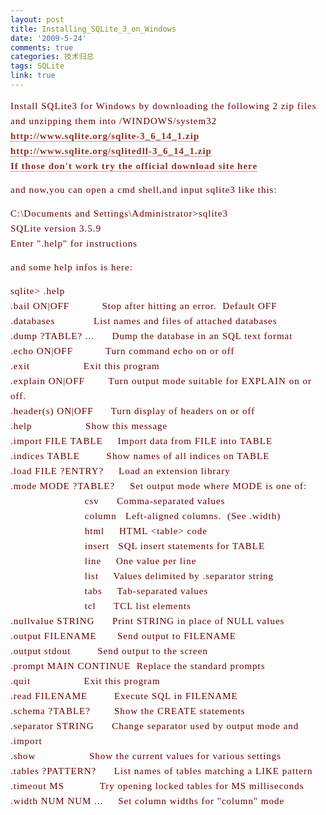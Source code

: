 ```yaml
---
layout: post
title: Installing_SQLite_3_on_Windows
date: '2009-5-24'
comments: true
categories: 技术归总
tags: SQLite
link: true
---
```

<p><span style="border-collapse: separate; color: rgb(0, 0, 0); font-family: Simsun; font-size: 16px; font-style: normal; font-variant: normal; font-weight: normal; letter-spacing: normal; line-height: normal; orphans: 2; text-indent: 0px; text-transform: none; white-space: normal; widows: 2; word-spacing: 0px;" class="Apple-style-span"><span style="color: rgb(102, 0, 0); font-family: Georgia; font-size: 15px; letter-spacing: 1px; line-height: 24px;" class="Apple-style-span">Install SQLite3 for Windows by downloading the following 2 zip files and unzipping them into /WINDOWS/system32<br />
<a style="border-bottom: 1px dotted rgb(170, 34, 68); text-decoration: none; font-weight: bold; color: rgb(136, 51, 34);" href="http://www.sqlite.org/sqlite-3_2_7.zip">http://www.sqlite.org/sqlite-3_6_14_1.zip</a><br />
<a style="border-bottom: 1px dotted rgb(170, 34, 68); text-decoration: none; font-weight: bold; color: rgb(136, 51, 34);" href="http://www.sqlite.org/sqlitedll-3_2_7.zip">http://www.sqlite.org/sqlitedll-3_6_14_1.zip</a><br />
<a style="border-bottom: 1px dotted rgb(170, 34, 68); text-decoration: none; font-weight: bold; color: rgb(136, 51, 34);" href="http://www.sqlite.org/download.html">If those don't work try the official download site here</a></span></span></p>
<p><span style="border-collapse: separate; color: rgb(0, 0, 0); font-family: Simsun; font-size: 16px; font-style: normal; font-variant: normal; font-weight: normal; letter-spacing: normal; line-height: normal; orphans: 2; text-indent: 0px; text-transform: none; white-space: normal; widows: 2; word-spacing: 0px;" class="Apple-style-span"><span style="color: rgb(102, 0, 0); font-family: Georgia; font-size: 15px; letter-spacing: 1px; line-height: 24px;" class="Apple-style-span">and now,you can open a cmd shell,and input </span></span><span style="border-collapse: separate; color: rgb(0, 0, 0); font-family: Simsun; font-size: 16px; font-style: normal; font-variant: normal; font-weight: normal; letter-spacing: normal; line-height: normal; orphans: 2; text-indent: 0px; text-transform: none; white-space: normal; widows: 2; word-spacing: 0px;" class="Apple-style-span"><span style="color: rgb(102, 0, 0); font-family: Georgia; font-size: 15px; letter-spacing: 1px; line-height: 24px;" class="Apple-style-span">sqlite3 like this:<br />
</span></span></p>
<p><span style="border-collapse: separate; color: rgb(0, 0, 0); font-family: Simsun; font-size: 16px; font-style: normal; font-variant: normal; font-weight: normal; letter-spacing: normal; line-height: normal; orphans: 2; text-indent: 0px; text-transform: none; white-space: normal; widows: 2; word-spacing: 0px;" class="Apple-style-span"><span style="color: rgb(102, 0, 0); font-family: Georgia; font-size: 15px; letter-spacing: 1px; line-height: 24px;" class="Apple-style-span">C:\Documents and Settings\Administrator&gt;sqlite3<br />
SQLite version 3.5.9<br />
Enter &quot;.help&quot; for instructions</span></span></p>
<p><span style="border-collapse: separate; color: rgb(0, 0, 0); font-family: Simsun; font-size: 16px; font-style: normal; font-variant: normal; font-weight: normal; letter-spacing: normal; line-height: normal; orphans: 2; text-indent: 0px; text-transform: none; white-space: normal; widows: 2; word-spacing: 0px;" class="Apple-style-span"><span style="color: rgb(102, 0, 0); font-family: Georgia; font-size: 15px; letter-spacing: 1px; line-height: 24px;" class="Apple-style-span">and some help infos is here:</span></span></p>
<p><span style="border-collapse: separate; color: rgb(0, 0, 0); font-family: Simsun; font-size: 16px; font-style: normal; font-variant: normal; font-weight: normal; letter-spacing: normal; line-height: normal; orphans: 2; text-indent: 0px; text-transform: none; white-space: normal; widows: 2; word-spacing: 0px;" class="Apple-style-span"><span style="color: rgb(102, 0, 0); font-family: Georgia; font-size: 15px; letter-spacing: 1px; line-height: 24px;" class="Apple-style-span">sqlite&gt; .help<br />
.bail ON|OFF&nbsp;&nbsp;&nbsp;&nbsp;&nbsp;&nbsp;&nbsp;&nbsp;&nbsp;&nbsp; Stop after hitting an error.&nbsp; Default OFF<br />
.databases&nbsp;&nbsp;&nbsp;&nbsp;&nbsp;&nbsp;&nbsp;&nbsp;&nbsp;&nbsp;&nbsp;&nbsp; List names and files of attached databases<br />
.dump ?TABLE? ...&nbsp;&nbsp;&nbsp;&nbsp;&nbsp; Dump the database in an SQL text format<br />
.echo ON|OFF&nbsp;&nbsp;&nbsp;&nbsp;&nbsp;&nbsp;&nbsp;&nbsp;&nbsp;&nbsp; Turn command echo on or off<br />
.exit&nbsp;&nbsp;&nbsp;&nbsp;&nbsp;&nbsp;&nbsp;&nbsp;&nbsp;&nbsp;&nbsp;&nbsp;&nbsp;&nbsp;&nbsp;&nbsp;&nbsp; Exit this program<br />
.explain ON|OFF&nbsp;&nbsp;&nbsp;&nbsp;&nbsp;&nbsp;&nbsp; Turn output mode suitable for EXPLAIN on or off.<br />
.header(s) ON|OFF&nbsp;&nbsp;&nbsp;&nbsp;&nbsp; Turn display of headers on or off<br />
.help&nbsp;&nbsp;&nbsp;&nbsp;&nbsp;&nbsp;&nbsp;&nbsp;&nbsp;&nbsp;&nbsp;&nbsp;&nbsp;&nbsp;&nbsp;&nbsp;&nbsp; Show this message<br />
.import FILE TABLE&nbsp;&nbsp;&nbsp;&nbsp; Import data from FILE into TABLE<br />
.indices TABLE&nbsp;&nbsp;&nbsp;&nbsp;&nbsp;&nbsp;&nbsp;&nbsp; Show names of all indices on TABLE<br />
.load FILE ?ENTRY?&nbsp;&nbsp;&nbsp;&nbsp; Load an extension library<br />
.mode MODE ?TABLE?&nbsp;&nbsp;&nbsp;&nbsp; Set output mode where MODE is one of:<br />
&nbsp;&nbsp;&nbsp;&nbsp;&nbsp;&nbsp;&nbsp;&nbsp;&nbsp;&nbsp;&nbsp;&nbsp;&nbsp;&nbsp;&nbsp;&nbsp;&nbsp;&nbsp;&nbsp;&nbsp;&nbsp;&nbsp;&nbsp;&nbsp; csv&nbsp;&nbsp;&nbsp;&nbsp;&nbsp; Comma-separated values<br />
&nbsp;&nbsp;&nbsp;&nbsp;&nbsp;&nbsp;&nbsp;&nbsp;&nbsp;&nbsp;&nbsp;&nbsp;&nbsp;&nbsp;&nbsp;&nbsp;&nbsp;&nbsp;&nbsp;&nbsp;&nbsp;&nbsp;&nbsp;&nbsp; column&nbsp;&nbsp; Left-aligned columns.&nbsp; (See .width)<br />
&nbsp;&nbsp;&nbsp;&nbsp;&nbsp;&nbsp;&nbsp;&nbsp;&nbsp;&nbsp;&nbsp;&nbsp;&nbsp;&nbsp;&nbsp;&nbsp;&nbsp;&nbsp;&nbsp;&nbsp;&nbsp;&nbsp;&nbsp;&nbsp; html&nbsp;&nbsp;&nbsp;&nbsp; HTML &lt;table&gt; code<br />
&nbsp;&nbsp;&nbsp;&nbsp;&nbsp;&nbsp;&nbsp;&nbsp;&nbsp;&nbsp;&nbsp;&nbsp;&nbsp;&nbsp;&nbsp;&nbsp;&nbsp;&nbsp;&nbsp;&nbsp;&nbsp;&nbsp;&nbsp;&nbsp; insert&nbsp;&nbsp; SQL insert statements for TABLE<br />
&nbsp;&nbsp;&nbsp;&nbsp;&nbsp;&nbsp;&nbsp;&nbsp;&nbsp;&nbsp;&nbsp;&nbsp;&nbsp;&nbsp;&nbsp;&nbsp;&nbsp;&nbsp;&nbsp;&nbsp;&nbsp;&nbsp;&nbsp;&nbsp; line&nbsp;&nbsp;&nbsp;&nbsp; One value per line<br />
&nbsp;&nbsp;&nbsp;&nbsp;&nbsp;&nbsp;&nbsp;&nbsp;&nbsp;&nbsp;&nbsp;&nbsp;&nbsp;&nbsp;&nbsp;&nbsp;&nbsp;&nbsp;&nbsp;&nbsp;&nbsp;&nbsp;&nbsp;&nbsp; list&nbsp;&nbsp;&nbsp;&nbsp; Values delimited by .separator string<br />
&nbsp;&nbsp;&nbsp;&nbsp;&nbsp;&nbsp;&nbsp;&nbsp;&nbsp;&nbsp;&nbsp;&nbsp;&nbsp;&nbsp;&nbsp;&nbsp;&nbsp;&nbsp;&nbsp;&nbsp;&nbsp;&nbsp;&nbsp;&nbsp; tabs&nbsp;&nbsp;&nbsp;&nbsp; Tab-separated values<br />
&nbsp;&nbsp;&nbsp;&nbsp;&nbsp;&nbsp;&nbsp;&nbsp;&nbsp;&nbsp;&nbsp;&nbsp;&nbsp;&nbsp;&nbsp;&nbsp;&nbsp;&nbsp;&nbsp;&nbsp;&nbsp;&nbsp;&nbsp;&nbsp; tcl&nbsp;&nbsp;&nbsp;&nbsp;&nbsp; TCL list elements<br />
.nullvalue STRING&nbsp;&nbsp;&nbsp;&nbsp;&nbsp; Print STRING in place of NULL values<br />
.output FILENAME&nbsp;&nbsp;&nbsp;&nbsp;&nbsp;&nbsp; Send output to FILENAME<br />
.output stdout&nbsp;&nbsp;&nbsp;&nbsp;&nbsp;&nbsp;&nbsp;&nbsp; Send output to the screen<br />
.prompt MAIN CONTINUE&nbsp; Replace the standard prompts<br />
.quit&nbsp;&nbsp;&nbsp;&nbsp;&nbsp;&nbsp;&nbsp;&nbsp;&nbsp;&nbsp;&nbsp;&nbsp;&nbsp;&nbsp;&nbsp;&nbsp;&nbsp; Exit this program<br />
.read FILENAME&nbsp;&nbsp;&nbsp;&nbsp;&nbsp;&nbsp;&nbsp;&nbsp; Execute SQL in FILENAME<br />
.schema ?TABLE?&nbsp;&nbsp;&nbsp;&nbsp;&nbsp;&nbsp;&nbsp; Show the CREATE statements<br />
.separator STRING&nbsp;&nbsp;&nbsp;&nbsp;&nbsp; Change separator used by output mode and .import<br />
.show&nbsp;&nbsp;&nbsp;&nbsp;&nbsp;&nbsp;&nbsp;&nbsp;&nbsp;&nbsp;&nbsp;&nbsp;&nbsp;&nbsp;&nbsp;&nbsp;&nbsp; Show the current values for various settings<br />
.tables ?PATTERN?&nbsp;&nbsp;&nbsp;&nbsp;&nbsp; List names of tables matching a LIKE pattern<br />
.timeout MS&nbsp;&nbsp;&nbsp;&nbsp;&nbsp;&nbsp;&nbsp;&nbsp;&nbsp;&nbsp;&nbsp; Try opening locked tables for MS milliseconds<br />
.width NUM NUM ...&nbsp;&nbsp;&nbsp;&nbsp; Set column widths for &quot;column&quot; mode</span></span></p>
